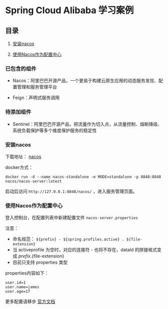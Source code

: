 # Spring Cloud Alibaba 学习案例


## 目录

1. [安装nacos](#安装nacos)

2. [使用Nacos作为配置中心](#使用Nacos作为配置中心)




### 已包含的组件

- Nacos：阿里巴巴开源产品，一个更易于构建云原生应用的动态服务发现、配置管理和服务管理平台

- Feign：声明式服务调用


### 待添加组件

- Sentinel：阿里巴巴开源产品，把流量作为切入点，从流量控制、熔断降级、系统负载保护等多个维度保护服务的稳定性




### 安装nacos

下载地址： [nacos](https://github.com/alibaba/nacos/releases)


docker方式：

~~~
docker run -d --name nacos-standalone -e MODE=standalone -p 8848:8848 nacos/nacos-server:latest
~~~


启动后访问 `http://127.0.0.1:8848/nacos/` ，进入服务管理页面。


### 使用Nacos作为配置中心


登入控制台，在配置列表中新建配置文件 `nacos-server.properties`

注意：
- 命名规范： ` ${prefix} - ${spring.profiles.active} . ${file-extension} `
- 当 activeprofile 为空时，对应的连接符 - 也将不存在，dataId 的拼接格式变成 ${prefix}.${file-extension}
- 目前只支持 properties 类型



properties内容如下：

~~~properties
user.id=1
user.name=james
user.age=17
~~~



更多配置请移步 [官方文档](https://github.com/spring-cloud-incubator/spring-cloud-alibaba/blob/master/spring-cloud-alibaba-examples/nacos-example/nacos-config-example/readme-zh.md)